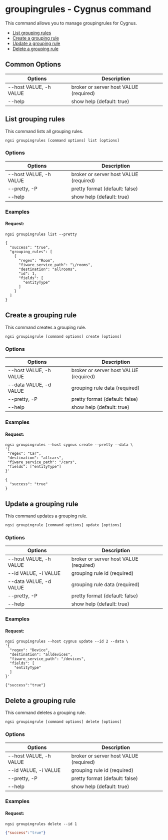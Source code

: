 # groupingrules - Cygnus command

This command allows you to manage groupingrules for Cygnus.

-   [List grouping rules](#list-groupingrules)
-   [Create a grouping rule](#create-a-groupingrule)
-   [Update a grouping rule](#update-a-groupingrule)
-   [Delete a grouping rule](#delete-a-groupingrule)

## Common Options

| Options                | Description                            |
| ---------------------- | -------------------------------------- |
| --host VALUE, -h VALUE | broker or server host VALUE (required) |
| --help                 | show help (default: true)              |

<a name="list-groupingrules"></a>

## List grouping rules

This command lists all grouping rules.

```console
ngsi groupingrules [command options] list [options]
```

### Options

| Options                | Description                            |
| ---------------------- | -------------------------------------- |
| --host VALUE, -h VALUE | broker or server host VALUE (required) |
| --pretty, -P           | pretty format (default: false)         |
| --help                 | show help (default: true)              |

### Examples

#### Request:

```console
ngsi groupingrules list --pretty
```

```console
{
  "success": "true",
  "grouping_rules": [
    {
      "regex": "Room",
      "fiware_service_path": "\/rooms",
      "destination": "allrooms",
      "id": 1,
      "fields": [
        "entityType"
      ]
    }
  ]
}
```

<a name="create-a-groupingrule"></a>

## Create a grouping rule

This command creates a grouping rule.

```console
ngsi groupingrule [command options] create [options]
```

### Options

| Options                | Description                            |
| ---------------------- | -------------------------------------- |
| --host VALUE, -h VALUE | broker or server host VALUE (required) |
| --data VALUE, -d VALUE | grouping rule data (required)          |
| --pretty, -P           | pretty format (default: false)         |
| --help                 | show help (default: true)              |

### Examples

#### Request:

```console
ngsi groupingrules --host cygnus create --pretty --data \
'{
 "regex": "Car",
 "destination": "allcars",
 "fiware_service_path": "/cars",
 "fields": ["entityType"]
}'
```

```console
{
  "success": "true"
}
```

<a name="update-a-groupingrule"></a>

## Update a grouping rule

This command updates a grouping rule.

```console
ngsi groupingrule [command options] update [options]
```

### Options

| Options                | Description                            |
| ---------------------- | -------------------------------------- |
| --host VALUE, -h VALUE | broker or server host VALUE (required) |
| --id VALUE, -i VALUE   | grouping rule id (required)            |
| --data VALUE, -d VALUE | grouping rule data (required)          |
| --pretty, -P           | pretty format (default: false)         |
| --help                 | show help (default: true)              |

### Examples

#### Request:

```console
ngsi groupingrules --host cygnus update --id 2 --data \
'{
  "regex": "Device",
  "destination": "alldevices",
  "fiware_service_path": "/devices",
  "fields": [
    "entityType"
  ]
}'
```

```console
{"success":"true"}
```

<a name="delete-a-groupingrule"></a>

## Delete a grouping rule

This command deletes a grouping rule.

```console
ngsi groupingrule [command options] delete [options]
```

### Options

| Options                | Description                            |
| ---------------------- | -------------------------------------- |
| --host VALUE, -h VALUE | broker or server host VALUE (required) |
| --id VALUE, -i VALUE   | grouping rule id (required)            |
| --pretty, -P           | pretty format (default: false)         |
| --help                 | show help (default: true)              |

### Examples

#### Request:

```console
ngsi groupingrules delete --id 1
```

```json
{"success":"true"}
```
